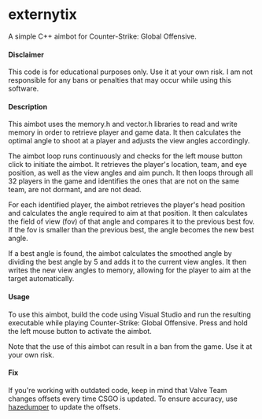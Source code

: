 # externytix
A simple C++ aimbot for Counter-Strike: Global Offensive.

#### Disclaimer
This code is for educational purposes only. Use it at your own risk. I am not responsible for any bans or penalties that may occur while using this software.

#### Description
This aimbot uses the memory.h and vector.h libraries to read and write memory in order to retrieve player and game data. It then calculates the optimal angle to shoot at a player and adjusts the view angles accordingly.

The aimbot loop runs continuously and checks for the left mouse button click to initiate the aimbot. It retrieves the player's location, team, and eye position, as well as the view angles and aim punch. It then loops through all 32 players in the game and identifies the ones that are not on the same team, are not dormant, and are not dead.

For each identified player, the aimbot retrieves the player's head position and calculates the angle required to aim at that position. It then calculates the field of view (fov) of that angle and compares it to the previous best fov. If the fov is smaller than the previous best, the angle becomes the new best angle.

If a best angle is found, the aimbot calculates the smoothed angle by dividing the best angle by 5 and adds it to the current view angles. It then writes the new view angles to memory, allowing for the player to aim at the target automatically.

#### Usage
To use this aimbot, build the code using Visual Studio and run the resulting executable while playing Counter-Strike: Global Offensive. Press and hold the left mouse button to activate the aimbot.

Note that the use of this aimbot can result in a ban from the game. Use it at your own risk.

#### Fix
If you're working with outdated code, keep in mind that Valve Team changes offsets every time CSGO is updated. To ensure accuracy, use [hazedumper](https://github.com/frk1/hazedumper/blob/master/csgo.hpp) to update the offsets.

